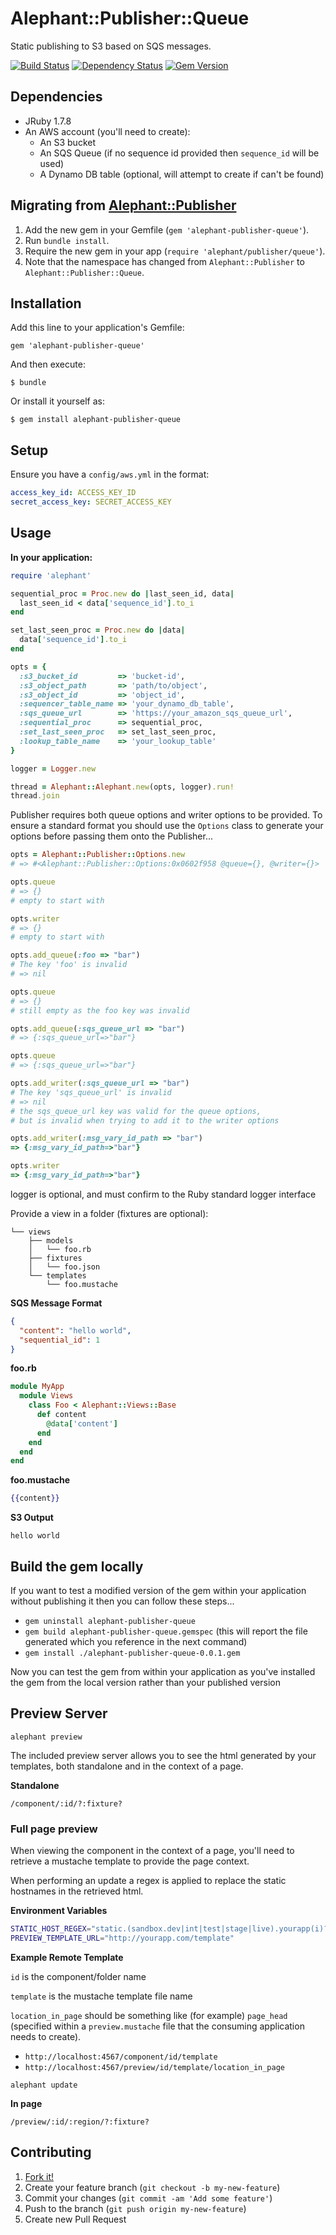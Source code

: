 # Alephant::Publisher::Queue

Static publishing to S3 based on SQS messages.

[![Build Status](https://travis-ci.org/BBC-News/alephant-publisher-queue.png?branch=master)](https://travis-ci.org/BBC-News/alephant-publisher-queue) [![Dependency Status](https://gemnasium.com/BBC-News/alephant-publisher-queue.png)](https://gemnasium.com/BBC-News/alephant-publisher-queue) [![Gem Version](https://badge.fury.io/rb/alephant-publisher-queue.png)](http://badge.fury.io/rb/alephant-publisher-queue)

## Dependencies

- JRuby 1.7.8
- An AWS account (you'll need to create):
  - An S3 bucket
  - An SQS Queue (if no sequence id provided then `sequence_id` will be used)
  - A Dynamo DB table (optional, will attempt to create if can't be found)

## Migrating from [Alephant::Publisher](https://github.com/BBC-News/alephant-publisher)

1. Add the new gem in your Gemfile (`gem 'alephant-publisher-queue'`).
2. Run `bundle install`.
3. Require the new gem in your app (`require 'alephant/publisher/queue'`).
4. Note that the namespace has changed from `Alephant::Publisher` to `Alephant::Publisher::Queue`.

## Installation

Add this line to your application's Gemfile:

    gem 'alephant-publisher-queue'

And then execute:

    $ bundle

Or install it yourself as:

    $ gem install alephant-publisher-queue

## Setup

Ensure you have a `config/aws.yml` in the format:

```yaml
access_key_id: ACCESS_KEY_ID
secret_access_key: SECRET_ACCESS_KEY
```

## Usage

**In your application:**

```rb
require 'alephant'

sequential_proc = Proc.new do |last_seen_id, data|
  last_seen_id < data['sequence_id'].to_i
end

set_last_seen_proc = Proc.new do |data|
  data['sequence_id'].to_i
end

opts = {
  :s3_bucket_id         => 'bucket-id',
  :s3_object_path       => 'path/to/object',
  :s3_object_id         => 'object_id',
  :sequencer_table_name => 'your_dynamo_db_table',
  :sqs_queue_url        => 'https://your_amazon_sqs_queue_url',
  :sequential_proc      => sequential_proc,
  :set_last_seen_proc   => set_last_seen_proc,
  :lookup_table_name    => 'your_lookup_table'
}

logger = Logger.new

thread = Alephant::Alephant.new(opts, logger).run!
thread.join
```

Publisher requires both queue options and writer options to be provided. To ensure a standard format you should use the `Options` class to generate your options before passing them onto the Publisher...

```ruby
opts = Alephant::Publisher::Options.new
# => #<Alephant::Publisher::Options:0x0602f958 @queue={}, @writer={}>

opts.queue
# => {}
# empty to start with

opts.writer
# => {}
# empty to start with

opts.add_queue(:foo => "bar")
# The key 'foo' is invalid
# => nil

opts.queue
# => {}
# still empty as the foo key was invalid

opts.add_queue(:sqs_queue_url => "bar")
# => {:sqs_queue_url=>"bar"}

opts.queue
# => {:sqs_queue_url=>"bar"}

opts.add_writer(:sqs_queue_url => "bar")
# The key 'sqs_queue_url' is invalid
# => nil
# the sqs_queue_url key was valid for the queue options,
# but is invalid when trying to add it to the writer options

opts.add_writer(:msg_vary_id_path => "bar")
=> {:msg_vary_id_path=>"bar"}

opts.writer
=> {:msg_vary_id_path=>"bar"}
```

logger is optional, and must confirm to the Ruby standard logger interface

Provide a view in a folder (fixtures are optional):

```
└── views
    ├── models
    │   └── foo.rb
    ├── fixtures
    │   └── foo.json
    └── templates
        └── foo.mustache
```

**SQS Message Format**

```json
{
  "content": "hello world",
  "sequential_id": 1
}
```

**foo.rb**

```rb
module MyApp
  module Views
    class Foo < Alephant::Views::Base
      def content
        @data['content']
      end
    end
  end
end
```

**foo.mustache**

```mustache
{{content}}
```

**S3 Output**

```
hello world
```

## Build the gem locally

If you want to test a modified version of the gem within your application without publishing it then you can follow these steps...

- `gem uninstall alephant-publisher-queue`
- `gem build alephant-publisher-queue.gemspec` (this will report the file generated which you reference in the next command)
- `gem install ./alephant-publisher-queue-0.0.1.gem`

Now you can test the gem from within your application as you've installed the gem from the local version rather than your published version

## Preview Server

`alephant preview`

The included preview server allows you to see the html generated by your
templates, both standalone and in the context of a page.

**Standalone**

`/component/:id/?:fixture?`

### Full page preview

When viewing the component in the context of a page, you'll need to retrieve a
mustache template to provide the page context.

When performing an update a regex is applied to replace the static hostnames in
the retrieved html.

**Environment Variables**

```sh
STATIC_HOST_REGEX="static.(sandbox.dev|int|test|stage|live).yourapp(i)?.com\/"
PREVIEW_TEMPLATE_URL="http://yourapp.com/template"
```

**Example Remote Template**

`id` is the component/folder name  

`template` is the mustache template file name  

`location_in_page` should be something like (for example) `page_head` (specified within a `preview.mustache` file that the consuming application needs to create).

- `http://localhost:4567/component/id/template`
- `http://localhost:4567/preview/id/template/location_in_page`

`alephant update`

**In page**

`/preview/:id/:region/?:fixture?`

## Contributing

1. [Fork it!](http://github.com/BBC-News/alephant-publisher-queue/fork)
2. Create your feature branch (`git checkout -b my-new-feature`)
3. Commit your changes (`git commit -am 'Add some feature'`)
4. Push to the branch (`git push origin my-new-feature`)
5. Create new Pull Request
